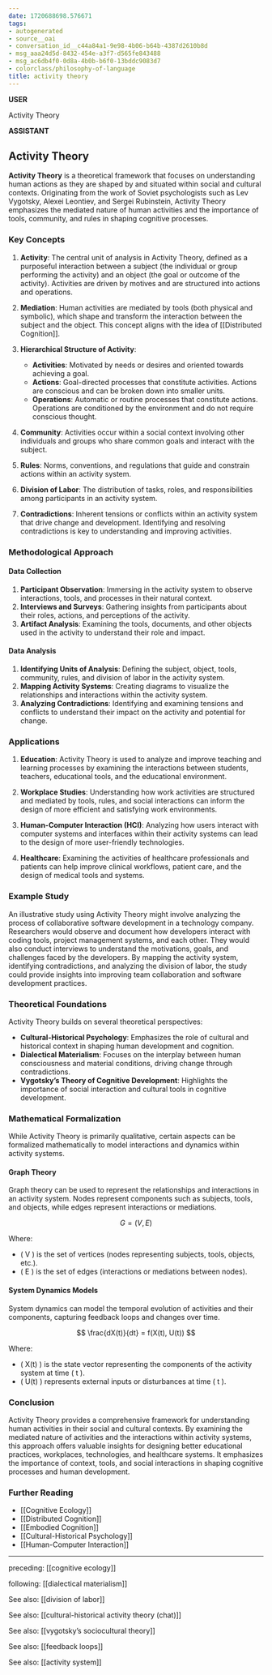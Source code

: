 ```yaml
---
date: 1720688698.576671
tags:
- autogenerated
- source__oai
- conversation_id__c44a84a1-9e98-4b06-b64b-4387d2610b8d
- msg_aaa24d5d-8432-454e-a3f7-d565fe843488
- msg_ac6db4f0-0d8a-4b0b-b6f0-13bddc9083d7
- colorclass/philosophy-of-language
title: activity theory
---
```


**USER**

Activity Theory


**ASSISTANT**

## Activity Theory

**Activity Theory** is a theoretical framework that focuses on understanding human actions as they are shaped by and situated within social and cultural contexts. Originating from the work of Soviet psychologists such as Lev Vygotsky, Alexei Leontiev, and Sergei Rubinstein, Activity Theory emphasizes the mediated nature of human activities and the importance of tools, community, and rules in shaping cognitive processes.

### Key Concepts

1. **Activity**: The central unit of analysis in Activity Theory, defined as a purposeful interaction between a subject (the individual or group performing the activity) and an object (the goal or outcome of the activity). Activities are driven by motives and are structured into actions and operations.

2. **Mediation**: Human activities are mediated by tools (both physical and symbolic), which shape and transform the interaction between the subject and the object. This concept aligns with the idea of [[Distributed Cognition]].

3. **Hierarchical Structure of Activity**:
   - **Activities**: Motivated by needs or desires and oriented towards achieving a goal.
   - **Actions**: Goal-directed processes that constitute activities. Actions are conscious and can be broken down into smaller units.
   - **Operations**: Automatic or routine processes that constitute actions. Operations are conditioned by the environment and do not require conscious thought.

4. **Community**: Activities occur within a social context involving other individuals and groups who share common goals and interact with the subject.

5. **Rules**: Norms, conventions, and regulations that guide and constrain actions within an activity system.

6. **Division of Labor**: The distribution of tasks, roles, and responsibilities among participants in an activity system.

7. **Contradictions**: Inherent tensions or conflicts within an activity system that drive change and development. Identifying and resolving contradictions is key to understanding and improving activities.

### Methodological Approach

#### Data Collection

1. **Participant Observation**: Immersing in the activity system to observe interactions, tools, and processes in their natural context.
2. **Interviews and Surveys**: Gathering insights from participants about their roles, actions, and perceptions of the activity.
3. **Artifact Analysis**: Examining the tools, documents, and other objects used in the activity to understand their role and impact.

#### Data Analysis

1. **Identifying Units of Analysis**: Defining the subject, object, tools, community, rules, and division of labor in the activity system.
2. **Mapping Activity Systems**: Creating diagrams to visualize the relationships and interactions within the activity system.
3. **Analyzing Contradictions**: Identifying and examining tensions and conflicts to understand their impact on the activity and potential for change.

### Applications

1. **Education**: Activity Theory is used to analyze and improve teaching and learning processes by examining the interactions between students, teachers, educational tools, and the educational environment.

2. **Workplace Studies**: Understanding how work activities are structured and mediated by tools, rules, and social interactions can inform the design of more efficient and satisfying work environments.

3. **Human-Computer Interaction (HCI)**: Analyzing how users interact with computer systems and interfaces within their activity systems can lead to the design of more user-friendly technologies.

4. **Healthcare**: Examining the activities of healthcare professionals and patients can help improve clinical workflows, patient care, and the design of medical tools and systems.

### Example Study

An illustrative study using Activity Theory might involve analyzing the process of collaborative software development in a technology company. Researchers would observe and document how developers interact with coding tools, project management systems, and each other. They would also conduct interviews to understand the motivations, goals, and challenges faced by the developers. By mapping the activity system, identifying contradictions, and analyzing the division of labor, the study could provide insights into improving team collaboration and software development practices.

### Theoretical Foundations

Activity Theory builds on several theoretical perspectives:

- **Cultural-Historical Psychology**: Emphasizes the role of cultural and historical context in shaping human development and cognition.
- **Dialectical Materialism**: Focuses on the interplay between human consciousness and material conditions, driving change through contradictions.
- **Vygotsky’s Theory of Cognitive Development**: Highlights the importance of social interaction and cultural tools in cognitive development.

### Mathematical Formalization

While Activity Theory is primarily qualitative, certain aspects can be formalized mathematically to model interactions and dynamics within activity systems.

#### Graph Theory

Graph theory can be used to represent the relationships and interactions in an activity system. Nodes represent components such as subjects, tools, and objects, while edges represent interactions or mediations.

$$
G = (V, E)
$$

Where:
- \( V \) is the set of vertices (nodes representing subjects, tools, objects, etc.).
- \( E \) is the set of edges (interactions or mediations between nodes).

#### System Dynamics Models

System dynamics can model the temporal evolution of activities and their components, capturing feedback loops and changes over time.

$$
\frac{dX(t)}{dt} = f(X(t), U(t))
$$

Where:
- \( X(t) \) is the state vector representing the components of the activity system at time \( t \).
- \( U(t) \) represents external inputs or disturbances at time \( t \).

### Conclusion

Activity Theory provides a comprehensive framework for understanding human activities in their social and cultural contexts. By examining the mediated nature of activities and the interactions within activity systems, this approach offers valuable insights for designing better educational practices, workplaces, technologies, and healthcare systems. It emphasizes the importance of context, tools, and social interactions in shaping cognitive processes and human development.

### Further Reading

- [[Cognitive Ecology]]
- [[Distributed Cognition]]
- [[Embodied Cognition]]
- [[Cultural-Historical Psychology]]
- [[Human-Computer Interaction]]


---

preceding: [[cognitive ecology]]  


following: [[dialectical materialism]]

See also: [[division of labor]]


See also: [[cultural-historical activity theory (chat)]]


See also: [[vygotsky’s sociocultural theory]]


See also: [[feedback loops]]


See also: [[activity system]]